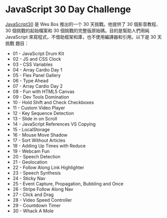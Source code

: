 # JavaScript 30 Day Challenge
[JavaScript30](https://javascript30.com/) 是 Wes Bos 推出的一个 30 天挑戰。他提供了 30 個影音教程、30 個挑戰的起始檔案和 30 個挑戰的完整版原始碼。目的是幫助人們用純 JavaScript 來寫程式，不借助框架和庫，也不使用編譯器和引用。以下是 30 天挑戰 題目：

  - 01 - JavaScript Drum Kit
  - 02 - JS and CSS Clock
  - 03 - CSS Variables
  - 04 - Array Cardio Day 1
  - 05 - Flex Panel Gallery
  - 06 - Type Ahead
  - 07 - Array Cardio Day 2
  - 08 - Fun with HTML5 Canvas
  - 09 - Dev Tools Domination
  - 10 - Hold Shift and Check Checkboxes
  - 11 - Custom Video Player
  - 12 - Key Sequence Detection
  - 13 - Slide in on Scroll
  - 14 - JavaScript References VS Copying	
  - 15 - LocalStorage
  - 16 - Mouse Move Shadow
  - 17 - Sort Without Articles	
  - 18 - Adding Up Times with Reduce
  - 19 - Webcam Fun
  - 20 - Speech Detection
  - 21 - Geolocation
  - 22 - Follow Along Link Highlighter
  - 23 - Speech Synthesis	
  - 24 - Sticky Nav	
  - 25 - Event Capture, Propagation, Bubbling and Once	
  - 26 - Stripe Follow Along Nav
  - 27 - Click and Drag	
  - 28 - Video Speed Controller	
  - 29 - Countdown Timer
  - 30 - Whack A Mole
